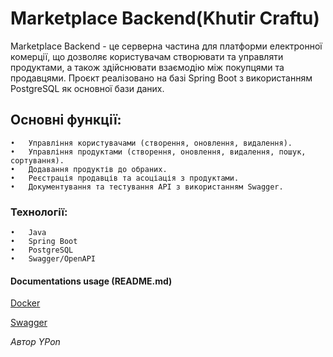 # Marketplace Backend(Khutir Craftu)

Marketplace Backend - це серверна частина для платформи електронної комерції,
що дозволяє користувачам створювати та управляти продуктами,
а також здійснювати взаємодію між покупцями та продавцями.
Проєкт реалізовано на базі Spring Boot з використанням PostgreSQL як основної бази даних.

## Основні функції:

	•	Управління користувачами (створення, оновлення, видалення).
	•	Управління продуктами (створення, оновлення, видалення, пошук, сортування).
	•	Додавання продуктів до обраних.
	•	Реєстрація продавців та асоціація з продуктами.
	•	Документування та тестування API з використанням Swagger.

### Технології:

	•	Java
	•	Spring Boot
	•	PostgreSQL
	•	Swagger/OpenAPI

#### Documentations usage (README.md)

[Docker](readme/Docker.md)

[Swagger](readme/Swagger.md)



_Автор YPon_